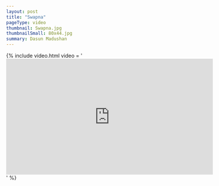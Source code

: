 ```yaml
---
layout: post
title: "Swapna"
pageType: video
thumbnail: Swapna.jpg
thumbnailSmall: 80x44.jpg
summary: Dasun Madushan
---
```


{% include video.html video = '<iframe width="560" height="315" src="https://www.youtube.com/embed/aAQo6JAWhwc" frameborder="0" allowfullscreen></iframe>' %} 
